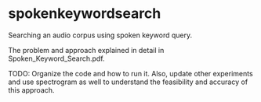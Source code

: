 # spokenkeywordsearch
Searching an audio corpus using spoken keyword query.

The problem and approach explained in detail in Spoken_Keyword_Search.pdf.

TODO: Organize the code and how to run it. Also, update other experiments and use spectrogram as well to understand the feasibility and accuracy of this approach.
